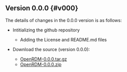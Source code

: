 Version 0.0.0     {#v000}
-------------

The details of changes in the 0.0.0 version is as follows:

+ Intitializing the github repository
   - Adding the License and README.md files


+ Download the source (version 0.0.0):
   - [OpenRDM-0.0.0.tar.gz](https://github.com/SinaMostafanejad/OpenRDM/archive/v0.0.0.tar.gz)
   - [OpenRDM-0.0.0.zip](https://github.com/SinaMostafanejad/OpenRDM/archive/v0.0.0.zip)
